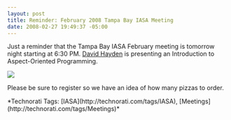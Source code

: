 ```yaml
---
layout: post
title: Reminder: February 2008 Tampa Bay IASA Meeting
date: 2008-02-27 19:49:37 -05:00
---
```


Just a reminder that the Tampa Bay IASA February meeting is tomorrow night starting at 6:30 PM. [David Hayden](http://www.davidhayden.com/) is presenting an Introduction to Aspect-Oriented Programming. 

[![](http://www.eventbrite.com/img/button/register_blue.gif)](http://www.eventbrite.com/event/89620056/sdorman)

Please be sure to register so we have an idea of how many pizzas to order.
  <div class="wlWriterSmartContent" id="scid:0767317B-992E-4b12-91E0-4F059A8CECA8:0d8bd4c8-4735-44ce-95ba-a96c0c5c32c1" style="padding-right: 0px; display: inline; padding-left: 0px; float: none; padding-bottom: 0px; margin: 0px; padding-top: 0px">*Technorati Tags: [IASA](http://technorati.com/tags/IASA), [Meetings](http://technorati.com/tags/Meetings)*</div>
